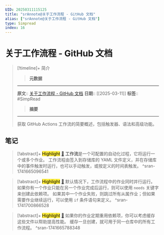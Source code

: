 ```yaml
---
UID: 20250311115125
title: "srAnnote@关于工作流程 - GitHub 文档"
alias: ["srAnnote@关于工作流程 - GitHub 文档"]
type: Simpread
index: 16
---
```


# 关于工作流程 - GitHub 文档

> [!timeline]+ 简介
>> **元数据**
>---
> **原文**:: [关于工作流程 - GitHub 文档](https://docs.github.com/zh/actions/writing-workflows/about-workflows)
> **日期**:: [[2025-03-11]]
> **标签**:: #SimpRead 
>> **摘要**
>---
> 获取 GitHub Actions 工作流的简要概述，包括触发器、语法和高级功能。

## 笔记

> [!abstract]+ <mark style="background-color: #ffeb3b">Highlight</mark> [🧷](<http://localhost:7026/reading/16#id=1741665096541>)
> **工作流**是一个可配置的自动化过程，它将运行一个或多个作业。 工作流程由签入到存储库的 YAML 文件定义，并在存储库中的事件触发时运行，也可以手动触发，或按定义的时间表触发。
^sran-1741665096541

> [!abstract]+ <mark style="background-color: #ffeb3b">Highlight</mark> [🧷](<http://localhost:7026/reading/16#id=1741700866528>)
> 默认情况下，工作流程中的作业同时并行运行。 如果你有一个作业只能在另一个作业完成后运行，则可以使用 `needs` 关键字来创建此依赖项。 如果其中一个作业失败，则跳过所有从属作业；但如果需要作业继续运行，可以使用 `if` 条件语句来定义。
^sran-1741700866528

> [!abstract]+ <mark style="background-color: #ffeb3b">Highlight</mark> [🧷](<http://localhost:7026/reading/16#id=1741665788348>)
> 如果你的作业定期重用依赖项，你可以考虑缓存这些文件以帮助提高性能。 缓存一旦创建，就可用于同一仓库中的所有工作流程。
^sran-1741665788348



